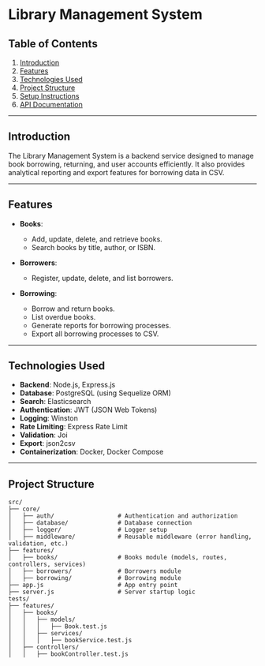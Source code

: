 # Library Management System

## Table of Contents
1. [Introduction](#introduction)
2. [Features](#features)
3. [Technologies Used](#technologies-used)
4. [Project Structure](#project-structure)
5. [Setup Instructions](#setup-instructions)
6. [API Documentation](#api-documentation)

---

## Introduction
The Library Management System is a backend service designed to manage book borrowing, returning, and user accounts efficiently. It also provides analytical reporting and export features for borrowing data in CSV.

---

## Features

- **Books**:
  - Add, update, delete, and retrieve books.
  - Search books by title, author, or ISBN.
  
- **Borrowers**:
  - Register, update, delete, and list borrowers.

- **Borrowing**:
  - Borrow and return books.
  - List overdue books.
  - Generate reports for borrowing processes.
  - Export all borrowing processes to CSV.

---

## Technologies Used

- **Backend**: Node.js, Express.js
- **Database**: PostgreSQL (using Sequelize ORM)
- **Search**: Elasticsearch
- **Authentication**: JWT (JSON Web Tokens)
- **Logging**: Winston
- **Rate Limiting**: Express Rate Limit
- **Validation**: Joi
- **Export**: json2csv
- **Containerization**: Docker, Docker Compose

---

## Project Structure

```plaintext
src/
├── core/
│   ├── auth/                  # Authentication and authorization
│   ├── database/              # Database connection
│   ├── logger/                # Logger setup
│   ├── middleware/            # Reusable middleware (error handling, validation, etc.)
├── features/
│   ├── books/                 # Books module (models, routes, controllers, services)
│   ├── borrowers/             # Borrowers module
│   ├── borrowing/             # Borrowing module
├── app.js                     # App entry point
├── server.js                  # Server startup logic
tests/
├── features/
│   ├── books/
│   │   ├── models/
│   │   │   ├── Book.test.js
│   │   ├── services/
│   │   │   ├── bookService.test.js
│   ├── controllers/
│   │   ├── bookController.test.js

